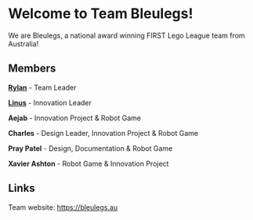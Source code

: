 # Welcome to Team Bleulegs!
We are Bleulegs, a national award winning FIRST Lego League team from Australia!

## Members
[**Rylan**](https://github.com/rgabr0) - Team Leader

[**Linus**](https://linuskang.au) - Innovation Leader

**Aejab** - Innovation Project & Robot Game

**Charles** - Design Leader, Innovation Project & Robot Game

**Pray Patel** - Design, Documentation & Robot Game

**Xavier Ashton** - Robot Game & Innovation Project

## Links

Team website: https://bleulegs.au
